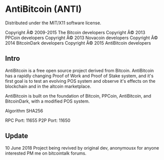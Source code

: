 AntiBitcoin (ANTI)
===================
Distributed under the MIT/X11 software license.

Copyright Â© 2009-2015 The Bitcoin developers
Copyright Â© 2013 PPCoin developers
Copyright Â© 2013  Novacoin developers
Copyright Â© 2014 BitcoinDark developers
Copyright Â© 2015 AntiBitcoin developers

Intro
-----
AntiBitcoin is a free open source project derived from Bitcoin. AntiBitcoin has a rapidly changing Proof of Work and Proof of Stake system, and it's first goal is to test an evolving POS system and observe it's effects on the blockchain and in the altcoin marketplace.

AntiBitcoin is built on the foundation of Bitcoin, PPCoin, AntiBitcoin, and BitcoinDark, with a modified POS system.


Algorithm SHA256


RPC Port: 11655
P2P Port: 11650

Update
-------
10 June 2018
Project being revived by original dev, anonymousx
for anyone interested PM me on bitcointalk forums.

